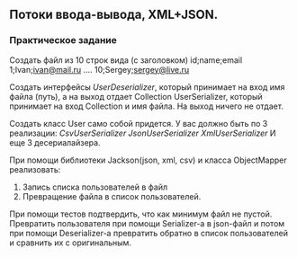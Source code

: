 ## Потоки ввода-вывода, XML+JSON.

### Практическое задание

Создать файл из 10 строк вида (с заголовком)
id;name;email
1;Ivan;ivan@mail.ru
....
10;Sergey;sergey@live.ru

Создать интерфейсы
*UserDeserializer*, который принимает на вход имя файла (путь), а на выход отдает Collection<User>
UserSerializer, который принимает на вход Collection<User> и имя файла. На выход ничего не отдает.

Создать класс User само собой придется.
У вас должно быть по 3 реализации:
*CsvUserSerializer*
*JsonUserSerializer*
*XmlUserSerializer*
И еще 3 десериалайзера.

При помощи библиотеки Jackson(json, xml, csv) и класса ObjectMapper реализовать:
1. Запись списка пользователей в файл
2. Превращение файла в список пользователей.

При помощи тестов подтвердить, что как минимум файл не пустой.
Превратить пользователя при помощи Serializer-a в json-файл и потом при помощи Deserializer-а превратить обратно в список пользователей и сравнить их с оригинальным.